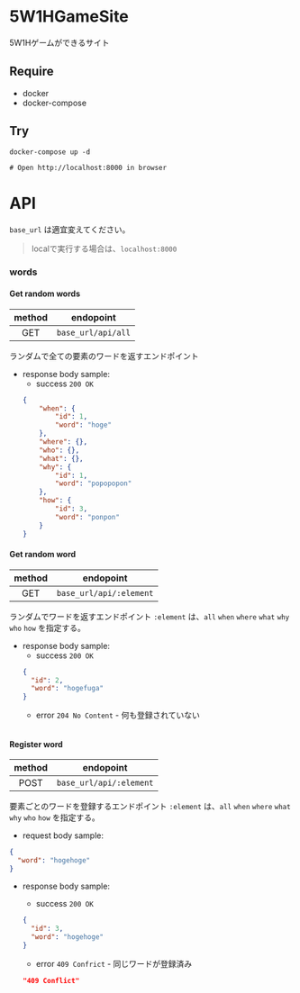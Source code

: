 # 5W1HGameSite
5W1Hゲームができるサイト

## Require
* docker
* docker-compose


## Try

```
docker-compose up -d

# Open http://localhost:8000 in browser

```


# API

`base_url` は適宜変えてください。
> localで実行する場合は、`localhost:8000`

### words

#### Get random words
  | method | endopoint          |
  | :----: | ------------------ |
  |  GET   | `base_url/api/all` |
  
ランダムで全ての要素のワードを返すエンドポイント

* response body sample:
  * success `200 OK`
  ```json
  {
      "when": {
          "id": 1,
          "word": "hoge"
      },
      "where": {},
      "who": {},
      "what": {},
      "why": {
          "id": 1,
          "word": "popopopon"
      },
      "how": {
          "id": 3,
          "word": "ponpon"
      }
  }
  ```

#### Get random word
  | method | endopoint               |
  | :----: | ----------------------- |
  |  GET   | `base_url/api/:element` |
  
ランダムでワードを返すエンドポイント
`:element` は、`all` `when` `where` `what` `why` `who` `how` を指定する。

* response body sample:
  * success `200 OK`
  ```json
  {
    "id": 2,
    "word": "hogefuga"
  }
  ```
  * error `204 No Content` - 何も登録されていない
  ```json
  ```

#### Register word
  | method | endopoint               |
  | :----: | ----------------------- |
  |  POST  | `base_url/api/:element` |
  
要素ごとのワードを登録するエンドポイント
`:element` は、`all` `when` `where` `what` `why` `who` `how` を指定する。

* request body sample:
```json
{
  "word": "hogehoge"
}
```

* response body sample:
  * success `200 OK`
  ```json
  {
    "id": 3,
    "word": "hogehoge"
  }
  ```

  * error `409 Confrict` - 同じワードが登録済み
  ```json
  "409 Conflict"
  ```
